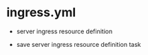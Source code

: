 



# ingress.yml


* server ingress resource definition

* save server ingress resource definition task